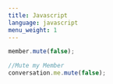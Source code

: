 ```yaml
---
title: Javascript
language: javascript
menu_weight: 1
---
```


```javascript
member.mute(false);

//Mute my Member
conversation.me.mute(false);

```
